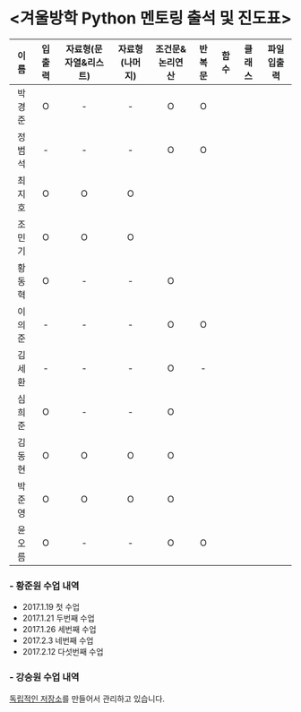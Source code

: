 # <겨울방학 Python 멘토링 출석 및 진도표>


| 이름 | 입출력 | 자료형(문자열&리스트) | 자료형(나머지) | 조건문&논리연산 | 반복문 | 함수 | 클래스 | 파일입출력 |
| :---: | :---: | :---: | :---: | :---: | :---: | :---: | :---: | :---: |
| 박경준 | O | - | - | O | O |
| 정범석 | - | - | - | O | O |
| 최지호 | O | O | O |
| 조민기 | O | O | O |
| 황동혁 | O | - | - | O |
| 이의준 | - | - | - | O | O |
| 김세환 | - | - | - | O | - |
| 심희준 | O | - | - | O |
| 김동현 | O | O | O | O |
| 박준영 | O | O | O | O |
| 윤오름 | O | - | - | O | O |

### - 황준원 수업 내역
- 2017.1.19 첫 수업
- 2017.1.21 두번째 수업
- 2017.1.26 세번째 수업
- 2017.2.3 네번째 수업
- 2017.2.12 다섯번째 수업

### - 강승원 수업 내역
[독립적인 저장소](https://github.com/BojeongCloud/Winter_Camp_2017)를 만들어서 관리하고 있습니다.

